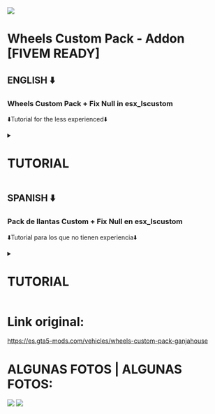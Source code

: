 <img src="https://img.gta5-mods.com/q95/images/wheels-custom-pack-ganjahouse/3cf56b-ganja.png" />

# Wheels Custom Pack - Addon [FIVEM READY]

## ENGLISH ⬇️
### Wheels Custom Pack + Fix Null in esx_lscustom

⬇️Tutorial for the less experienced⬇️
<details>
  <summary><h1>TUTORIAL</h1></summary>
Client ▶️ tuning.lua

When we enter tuning.lua we will find this:
```
AddTextEntryByHash(GetHashKey("wheel_drft_benz_06"), "Drift Benz 06")
```
That's easy to figure out, but if you don't know much, just modify this:
```
AddTextEntryByHash(GetHashKey("CHANGE"), "CHANGE")
```
In the first "CHANGE" you have to put the name of the tuning.
To do this, we are going to go directly to the "STREAM" file and choose one. I'm going to take the one from "wheel_drft_benz_06.ydr" and the code would stay like this:
```
AddTextEntryByHash(GetHashKey("wheel_drft_benz_06"), "CHANGE") 
```
The other "CHANGE" is the name, so let's add for example "Drift Benz 06" and it would look like this:

```
AddTextEntryByHash(GetHashKey("wheel_drft_benz_06"), "Drift Benz 06")	
```
And with that, it should work :3
### IMPORTANT: do not put a comma after to go to the next. it won't work like that
![Esta es una imagen](https://media.discordapp.net/attachments/973516122349531136/973516156033966080/unknown.png?width=886&height=286)
</details>

## SPANISH ⬇️
### Pack de llantas Custom + Fix Null en esx_lscustom

⬇️Tutorial para los que no tienen experiencia⬇️
<details>
  <summary><h1>TUTORIAL</h1></summary>

Client ▶️ tuning.lua

Cuando entremos en tuning.lua nos encontrarémos esto:
```
AddTextEntryByHash(GetHashKey("wheel_drft_benz_06"), "Drift Benz 06")
```
Eso es facil de descifrar, pero si no sabes mucho, solo modifica esto:
```
AddTextEntryByHash(GetHashKey("CAMBIAR"), "CAMBIAR")
```
En el primer "CAMBIAR" hay que poner el nombre del tuneo.
Para ello, vamos a ir directamente al archivo "STREAM" y escogemos uno. Yo voy a coger el de "wheel_drft_benz_06.ydr" y el codigo se quedaría así:
```
AddTextEntryByHash(GetHashKey("wheel_drft_benz_06"), "CAMBIAR")
```
El otro "CAMBIAR" es el nombre, así que vamos a añadir por ejemplo "Drift Benz 06" y así quedaría:
```
AddTextEntryByHash(GetHashKey("wheel_drft_benz_06"), "Drift Benz 06")	
```
Y con eso, ya debería funcionar :3
### IMPORTANTE: no poner una coma despues para ir al siguiente. Así no funcionará
![Esta es una imagen](https://media.discordapp.net/attachments/973516122349531136/973516156033966080/unknown.png?width=886&height=286)
</details>

# Link original:
https://es.gta5-mods.com/vehicles/wheels-custom-pack-ganjahouse

# ALGUNAS FOTOS | ALGUNAS FOTOS:
<img src="https://img.gta5-mods.com/q95/images/wheels-custom-pack-ganjahouse/f87448-benz.jpg" />
<img src="https://img.gta5-mods.com/q95/images/wheels-custom-pack-ganjahouse/390577-lowrider%20org2.jpg" />
